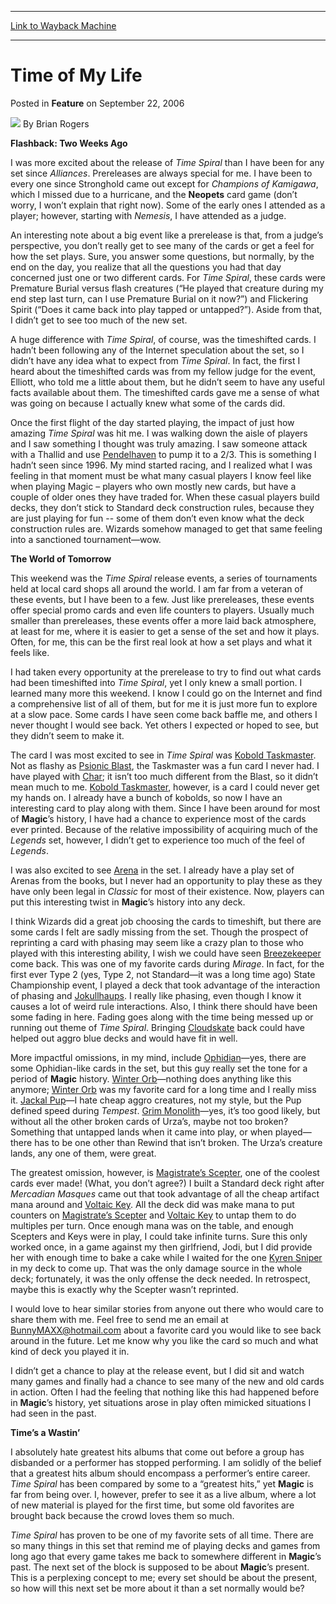 
---
[Link to Wayback Machine](https://web.archive.org/web/20160219213312/http://magic.wizards.com/en/articles/archive/feature/time-my-life-2006-09-22)

[_metadata_:wayback_url]:- "http://magic.wizards.com/en/articles/archive/feature/time-my-life-2006-09-22"
[_metadata_:wayback_raw_url]:- "https://web.archive.org/web/20160219213312id_/http://magic.wizards.com/en/articles/archive/feature/time-my-life-2006-09-22"
[_metadata_:wayback_capture_timestamp]:- "2016-02-19 21:33:12+00:00"
[_metadata_:description]:- "Flashback: Two Weeks AgoI was more excited about the release of Time Spiral than I have been for any set since Alliances. Prereleases are always special for me. I have been to every one since Stronghold came out except for Champions of Kamigawa, which I missed due to a hurricane, and the Neopets card game (don’t worry, I won’t explain that right now). Some of the early ones I attended as a player; however, starting with Nemesis, I have attended as a judge."
[_metadata_:generator]:- "Drupal 7 (http://drupal.org)"
[_metadata_:publish_date]:- "2006-09-22"
---


Time of My Life
===============



 Posted in **Feature**
 on September 22, 2006 






![](https://media.magic.wizards.com/styles/auth_small/public/generic-avatar-150_333.png)
By Brian Rogers











**Flashback: Two Weeks Ago**

I was more excited about the release of *Time Spiral*  than I have been for any set since *Alliances*. Prereleases are always special for me. I have been to every one since Stronghold came out except for *Champions of Kamigawa*, which I missed due to a hurricane, and the **Neopets**  card game (don’t worry, I won’t explain that right now). Some of the early ones I attended as a player; however, starting with *Nemesis*, I have attended as a judge.

An interesting note about a big event like a prerelease is that, from a judge’s perspective, you don’t really get to see many of the cards or get a feel for how the set plays. Sure, you answer some questions, but normally, by the end on the day, you realize that all the questions you had that day concerned just one or two different cards. For *Time Spiral*, these cards were Premature Burial versus flash creatures (“He played that creature during my end step last turn, can I use Premature Burial on it now?”) and Flickering Spirit (“Does it came back into play tapped or untapped?”). Aside from that, I didn’t get to see too much of the new set.

A huge difference with *Time Spiral*, of course, was the timeshifted cards. I hadn’t been following any of the Internet speculation about the set, so I didn’t have any idea what to expect from *Time Spiral*. In fact, the first I heard about the timeshifted cards was from my fellow judge for the event, Elliott, who told me a little about them, but he didn’t seem to have any useful facts available about them. The timeshifted cards gave me a sense of what was going on because I actually knew what some of the cards did.

Once the first flight of the day started playing, the impact of just how amazing *Time Spiral* was hit me. I was walking down the aisle of players and I saw something I thought was truly amazing. I saw someone attack with a Thallid and use [Pendelhaven](http://gatherer.wizards.com/Pages/Card/Details.aspx?name=Pendelhaven+)  to pump it to a 2/3. This is something I hadn’t seen since 1996. My mind started racing, and I realized what I was feeling in that moment must be what many casual players I know feel like when playing Magic – players who own mostly new cards, but have a couple of older ones they have traded for. When these casual players build decks, they don’t stick to Standard deck construction rules, because they are just playing for fun -- some of them don’t even know what the deck construction rules are. Wizards somehow managed to get that same feeling into a sanctioned tournament—wow.

**The World of Tomorrow**

This weekend was the *Time Spiral* release events, a series of tournaments held at local card shops all around the world. I am far from a veteran of these events, but I have been to a few. Just like prereleases, these events offer special promo cards and even life counters to players. Usually much smaller than prereleases, these events offer a more laid back atmosphere, at least for me, where it is easier to get a sense of the set and how it plays. Often, for me, this can be the first real look at how a set plays and what it feels like.

I had taken every opportunity at the prerelease to try to find out what cards had been timeshifted into *Time Spiral*, yet I only knew a small portion. I learned many more this weekend. I know I could go on the Internet and find a comprehensive list of all of them, but for me it is just more fun to explore at a slow pace. Some cards I have seen come back baffle me, and others I never thought I would see back. Yet others I expected or hoped to see, but they didn’t seem to make it.

The card I was most excited to see in *Time Spiral*  was [Kobold Taskmaster](http://gatherer.wizards.com/Pages/Card/Details.aspx?name=Kobold+Taskmaster). Not as flashy as [Psionic Blast](http://gatherer.wizards.com/Pages/Card/Details.aspx?name=Psionic+Blast), the Taskmaster was a fun card I never had. I have played with [Char](http://gatherer.wizards.com/Pages/Card/Details.aspx?name=Char); it isn’t too much different from the Blast, so it didn’t mean much to me. [Kobold Taskmaster](http://gatherer.wizards.com/Pages/Card/Details.aspx?name=Kobold+Taskmaster), however, is a card I could never get my hands on. I already have a bunch of kobolds, so now I have an interesting card to play along with them. Since I have been around for most of **Magic**’s history, I have had a chance to experience most of the cards ever printed. Because of the relative impossibility of acquiring much of the *Legends*  set, however, I didn’t get to experience too much of the feel of *Legends*.

I was also excited to see [Arena](http://gatherer.wizards.com/Pages/Card/Details.aspx?name=Arena) in the set. I already have a play set of Arenas from the books, but I never had an opportunity to play these as they have only been legal in *Classic*  for most of their existence. Now, players can put this interesting twist in **Magic**’s history into any deck.

I think Wizards did a great job choosing the cards to timeshift, but there are some cards I felt are sadly missing from the set. Though the prospect of reprinting a card with phasing may seem like a crazy plan to those who played with this interesting ability, I wish we could have seen [Breezekeeper](http://gatherer.wizards.com/Pages/Card/Details.aspx?name=Breezekeeper) come back. This was one of my favorite cards during *Mirage*. In fact, for the first ever Type 2 (yes, Type 2, not Standard—it was a long time ago) State Championship event, I played a deck that took advantage of the interaction of phasing and [Jokullhaups](http://gatherer.wizards.com/Pages/Card/Details.aspx?name=Jokullhaups). I really like phasing, even though I know it causes a lot of weird rule interactions. Also, I think there should have been some fading in here. Fading goes along with the time being messed up or running out theme of *Time Spiral*. Bringing [Cloudskate](http://gatherer.wizards.com/Pages/Card/Details.aspx?name=Cloudskate+)  back could have helped out aggro blue decks and would have fit in well.

More impactful omissions, in my mind, include [Ophidian](http://gatherer.wizards.com/Pages/Card/Details.aspx?name=Ophidian)—yes, there are some Ophidian-like cards in the set, but this guy really set the tone for a period of **Magic**  history. [Winter Orb](http://gatherer.wizards.com/Pages/Card/Details.aspx?name=Winter+Orb)—nothing does anything like this anymore; [Winter Orb](http://gatherer.wizards.com/Pages/Card/Details.aspx?name=Winter+Orb) was my favorite card for a long time and I really miss it. [Jackal Pup](http://gatherer.wizards.com/Pages/Card/Details.aspx?name=Jackal+Pup)—I hate cheap aggro creatures, not my style, but the Pup defined speed during *Tempest*. [Grim Monolith](http://gatherer.wizards.com/Pages/Card/Details.aspx?name=Grim+Monolith)—yes, it’s too good likely, but without all the other broken cards of Urza’s, maybe not too broken? Something that untapped lands when it came into play, or when played—there has to be one other than Rewind that isn’t broken. The Urza’s creature lands, any one of them, were great.

The greatest omission, however, is [Magistrate’s Scepter](http://gatherer.wizards.com/Pages/Card/Details.aspx?name=Magistrate%E2%80%99s+Scepter), one of the coolest cards ever made! (What, you don’t agree?) I built a Standard deck right after *Mercadian Masques*  came out that took advantage of all the cheap artifact mana around and [Voltaic Key](http://gatherer.wizards.com/Pages/Card/Details.aspx?name=Voltaic+Key). All the deck did was make mana to put counters on [Magistrate’s Scepter](http://gatherer.wizards.com/Pages/Card/Details.aspx?name=Magistrate%E2%80%99s+Scepter) and [Voltaic Key](http://gatherer.wizards.com/Pages/Card/Details.aspx?name=Voltaic+Key+)  to untap them to do multiples per turn. Once enough mana was on the table, and enough Scepters and Keys were in play, I could take infinite turns. Sure this only worked once, in a game against my then girlfriend, Jodi, but I did provide her with enough time to bake a cake while I waited for the one [Kyren Sniper](http://gatherer.wizards.com/Pages/Card/Details.aspx?name=Kyren+Sniper) in my deck to come up. That was the only damage source in the whole deck; fortunately, it was the only offense the deck needed. In retrospect, maybe this is exactly why the Scepter wasn’t reprinted.

I would love to hear similar stories from anyone out there who would care to share them with me. Feel free to send me an email at BunnyMAXX@hotmail.com about a favorite card you would like to see back around in the future. Let me know why you like the card so much and what kind of deck you played it in.

I didn’t get a chance to play at the release event, but I did sit and watch many games and finally had a chance to see many of the new and old cards in action. Often I had the feeling that nothing like this had happened before in **Magic**’s history, yet situations arose in play often mimicked situations I had seen in the past. 

**Time’s a Wastin’**

I absolutely hate greatest hits albums that come out before a group has disbanded or a performer has stopped performing. I am solidly of the belief that a greatest hits album should encompass a performer’s entire career. *Time Spiral*  has been compared by some to a “greatest hits,” yet **Magic**  is far from being over. I, however, prefer to see it as a live album, where a lot of new material is played for the first time, but some old favorites are brought back because the crowd loves them so much.

*Time Spiral* has proven to be one of my favorite sets of all time. There are so many things in this set that remind me of playing decks and games from long ago that every game takes me back to somewhere different in **Magic**’s past. The next set of the block is supposed to be about **Magic**’s present. This is a perplexing concept to me; every set should be about the present, so how will this next set be more about it than a set normally would be?







